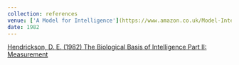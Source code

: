 ```yaml
---
collection: references
venue: ['A Model for Intelligence'](https://www.amazon.co.uk/Model-Intelligence-Hans-J-Eysenck/dp/3642686664/)
date: 1982
---
```


[Hendrickson, D. E. (1982) The Biological Basis of Intelligence Part II: Measurement](https://doi.org/10.1007/978-3-642-68664-1_7)
